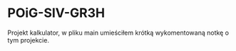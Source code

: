 # POiG-SIV-GR3H
Projekt kalkulator, w pliku main umieściłem krótką wykomentowaną notkę o tym projekcie.
